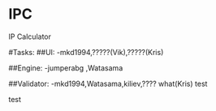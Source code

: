 # IPC
IP Calculator

#Tasks:
##UI:
-mkd1994,?????(Vik),?????(Kris)

##Engine:
-jumperabg
,Watasama


##Validator:
-mkd1994,Watasama,kiliev,???? what(Kris) test

test
